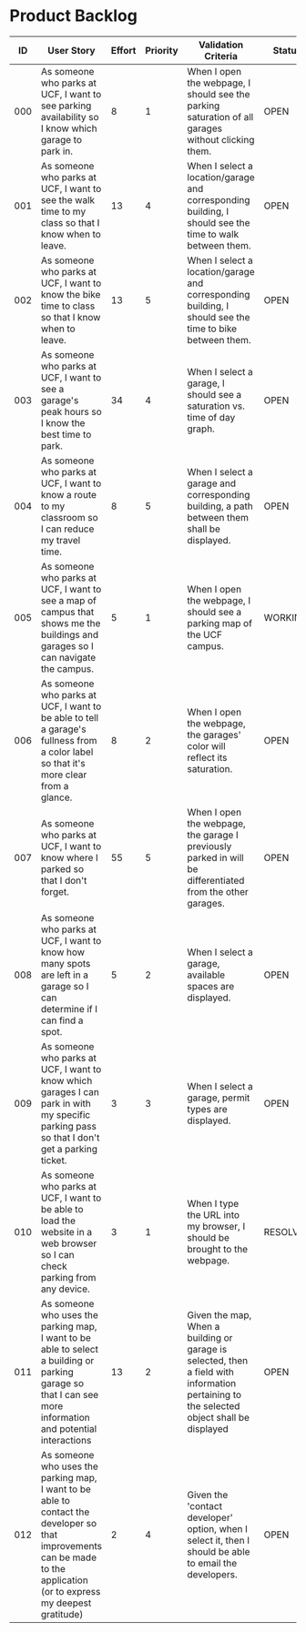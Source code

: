 # Product Backlog

| ID | User Story | Effort | Priority | Validation Criteria | Status |
|----|------------|--------|----------|---------------------|--------|
| 000 | As someone who parks at UCF, I want to see parking availability so I know which garage to park in. | 8 | 1 | When I open the webpage, I should see the parking saturation of all garages without clicking them. | OPEN |
| 001 | As someone who parks at UCF, I want to see the walk time to my class so that I know when to leave. | 13 | 4 | When I select a location/garage and corresponding building, I should see the time to walk between them. | OPEN |
| 002 | As someone who parks at UCF, I want to know the bike time to class so that I know when to leave. | 13 | 5 | When I select a location/garage and corresponding building, I should see the time to bike between them. | OPEN |
| 003 | As someone who parks at UCF, I want to see a garage's peak hours so I know the best time to park. | 34 | 4 | When I select a garage, I should see a saturation vs. time of day graph. | OPEN |
| 004 | As someone who parks at UCF, I want to know a route to my classroom so I can reduce my travel time. | 8 | 5 | When I select a garage and corresponding building, a path between them shall be displayed. | OPEN |
| 005 | As someone who parks at UCF, I want to see a map of campus that shows me the buildings and garages so I can navigate the campus. | 5 | 1 | When I open the webpage, I should see a parking map of the UCF campus. | WORKING |
| 006 | As someone who parks at UCF, I want to be able to tell a garage's fullness from a color label so that it's more clear from a glance. | 8 | 2 | When I open the webpage, the garages' color will reflect its saturation. | OPEN |
| 007 | As someone who parks at UCF, I want to know where I parked so that I don't forget. | 55 | 5 | When I open the webpage, the garage I previously parked in will be differentiated from the other garages. | OPEN |
| 008 | As someone who parks at UCF, I want to know how many spots are left in a garage so I can determine if I can find a spot. | 5 | 2 | When I select a garage, available spaces are displayed. | OPEN |
| 009 | As someone who parks at UCF, I want to know which garages I can park in with my specific parking pass so that I don't get a parking ticket. | 3 | 3 | When I select a garage, permit types are displayed. | OPEN |
| 010 | As someone who parks at UCF, I want to be able to load the website in a web browser so I can check parking from any device. | 3 | 1 | When I type the URL into my browser, I should be brought to the webpage. | RESOLVED |
| 011 | As someone who uses the parking map, I want to be able to select a building or parking garage so that I can see more information and potential interactions | 13 | 2 | Given the map, When a building or garage is selected, then a field with information pertaining to the selected object shall be displayed | OPEN |
| 012 | As someone who uses the parking map, I want to be able to contact the developer so that improvements can be made to the application (or to express my deepest gratitude) | 2 | 4 | Given the 'contact developer' option, when I select it, then I should be able to email the developers. | OPEN |

